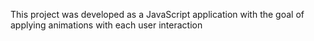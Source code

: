 This project was developed as a JavaScript application with the goal of applying animations with each user interaction
